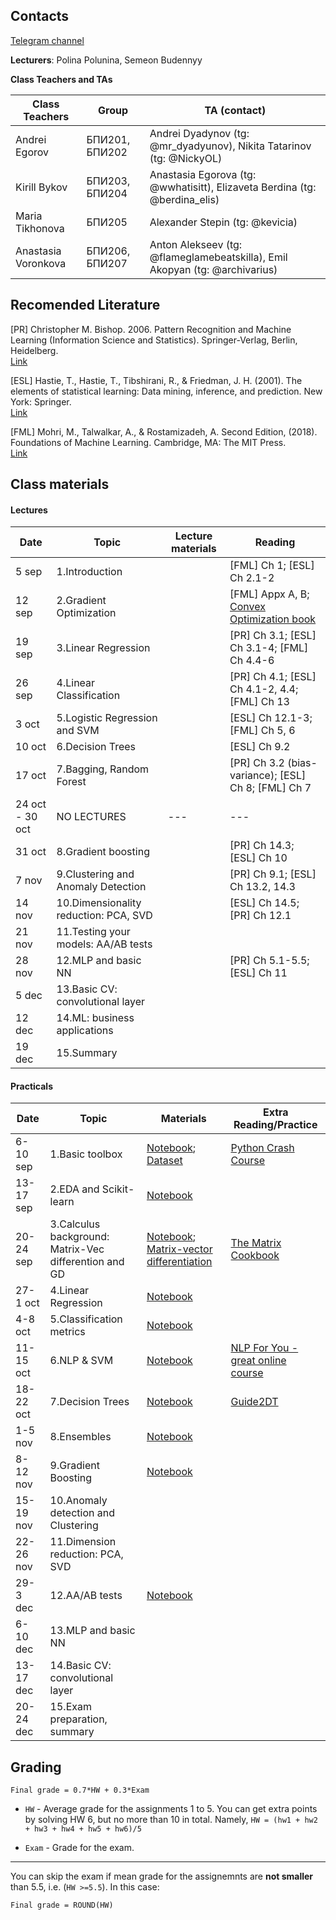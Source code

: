 
## Contacts

[Telegram channel](https://t.me/+0G5ev2gTmEo3ODYy)

**Lecturers**: Polina Polunina, Semeon Budennyy

**Class Teachers and TAs**

| Class Teachers | Group| TA (contact)|  
|----------------|------|-------|
|Andrei Egorov|БПИ201, БПИ202|Andrei Dyadynov (tg: @mr_dyadyunov), Nikita Tatarinov (tg: @NickyOL)|
|Kirill Bykov|БПИ203, БПИ204| Anastasia Egorova (tg: @wwhatisitt), Elizaveta Berdina (tg: @berdina_elis)|
|Maria Tikhonova|БПИ205|Alexander Stepin (tg: @kevicia)|
|Anastasia Voronkova|БПИ206, БПИ207| Anton Alekseev (tg: @flameglamebeatskilla), Emil Akopyan (tg: @archivarius)|


## Recomended Literature

[PR] Christopher M. Bishop. 2006. Pattern Recognition and Machine Learning (Information Science and Statistics). Springer-Verlag, Berlin, Heidelberg.\
[Link](http://users.isr.ist.utl.pt/~wurmd/Livros/school/Bishop%20-%20Pattern%20Recognition%20And%20Machine%20Learning%20-%20Springer%20%202006.pdf)

[ESL] Hastie, T., Hastie, T., Tibshirani, R., & Friedman, J. H. (2001). The elements of statistical learning: Data mining, inference, and prediction. New York: Springer.\
[Link](https://web.stanford.edu/~hastie/Papers/ESLII.pdf)

[FML] Mohri, M., Talwalkar, A., & Rostamizadeh, A. Second Edition, (2018). Foundations of Machine Learning. Cambridge, MA: The MIT Press.\
[Link](https://cs.nyu.edu/~mohri/mlbook/)

## Class materials

#### Lectures


| Date | Topic | Lecture materials| Reading|
|------|-------|------------------|--------|
|5 sep|1.Introduction|  |[FML] Ch 1; [ESL] Ch 2.1-2 |
|12 sep|2.Gradient Optimization|  | [FML] Appx A, B; [Convex Optimization book](https://web.stanford.edu/~boyd/cvxbook/)|
|19 sep|3.Linear Regression|  |[PR] Ch 3.1; [ESL] Ch 3.1-4;  [FML] Ch 4.4-6|
|26 sep|4.Linear Classification|  |[PR] Ch 4.1;  [ESL] Ch 4.1-2, 4.4; [FML] Ch 13|   
|3 oct|5.Logistic Regression and SVM|  |[ESL] Ch 12.1-3; [FML] Ch 5, 6  |
|10 oct|6.Decision Trees|  | [ESL] Ch 9.2|
|17 oct|7.Bagging, Random Forest| |[PR] Ch 3.2 (bias-variance); [ESL] Ch 8;  [FML] Ch 7|
|24 oct - 30 oct| NO LECTURES | --- | --- |
|31 oct|8.Gradient boosting|  |  [PR] Ch 14.3; [ESL] Ch 10|
|7 nov|9.Clustering and Anomaly Detection |  |[PR] Ch 9.1; [ESL] Ch 13.2, 14.3  |
|14 nov|10.Dimensionality reduction: PCA, SVD |  | [ESL] Ch 14.5; [PR] Ch 12.1 |
|21 nov|11.Testing your models: AA/AB tests | | |
|28 nov|12.MLP and basic NN |  | [PR] Ch 5.1-5.5; [ESL] Ch 11  |
|5 dec|13.Basic CV: convolutional layer |  |  |
|12 dec|14.ML: business applications |  |  |
|19 dec|15.Summary |  |  |



#### Practicals

| Date | Topic | Materials| Extra Reading/Practice|  
|------|-------|----------|-----------------------|
|6-10 sep|1.Basic toolbox| [Notebook](week01/01_HSE_PE_Intro_to_Python_v4.ipynb); [Dataset](week01/dpo_1-2_winemag-data_first150k.csv)|[Python Crash Course](week01/Additional_notebooks/)|
|13-17 sep|2.EDA and Scikit-learn| [Notebook](week02/02_HSE_SE_EDA_v1.ipynb) ||
|20-24 sep|3.Calculus background: Matrix-Vec differention and GD|[Notebook](week03/03_HSE_SE_GD.ipynb); [Matrix-vector differentiation](week03/sem03-vector-diff.pdf) |[The Matrix Cookbook](http://www.math.uwaterloo.ca/~hwolkowi//matrixcookbook.pdf)|
|27-1 oct|4.Linear Regression| [Notebook](week04/04_HSE_SE_Linear_regression_v3.ipynb) ||
|4-8 oct|5.Classification metrics| [Notebook](week05/05_HSE_PE_Classification_v2.ipynb)  ||
|11-15 oct|6.NLP & SVM|[Notebook](week06/06_HSE_SE_intro_to_NLP_SVM.ipynb)  |[NLP For You - great online course](https://lena-voita.github.io/nlp_course.html#main_page_content)|
|18-22 oct|7.Decision Trees|[Notebook](week07/07_HSE_SE_DT.ipynb)  |[Guide2DT](https://odsc.medium.com/the-complete-guide-to-decision-trees-part-1-aa68b34f476d)|
|1-5 nov|8.Ensembles|[Notebook](week08/Seminar_08_ensembles.ipynb)  | |
|8-12 nov|9.Gradient Boosting |[Notebook](week09/09_HSE_SE_GBM.ipynb)   |  |
|15-19 nov|10.Anomaly detection and Clustering |  |  |
|22-26 nov|11.Dimension reduction: PCA, SVD |  |  |
|29-3 dec|12.AA/AB tests | [Notebook](week12/12_HSE_AB_Tests.ipynb) |  |
|6-10 dec|13.MLP and basic NN  |   |  |
|13-17 dec|14.Basic CV: convolutional layer |   |  |
|20-24 dec|15.Exam preparation, summary |   |  |



## Grading
```Final grade = 0.7*HW + 0.3*Exam```

* `HW` - Average grade for the assignments 1 to 5. 
You can get extra points by solving HW 6, but no more than 10 in total. Namely, `HW = (hw1 + hw2 + hw3 + hw4 + hw5 + hw6)/5`


* `Exam` -  Grade for the exam. 
 ---
 
You can skip the exam if mean grade for the assignemnts are **not smaller** than 5.5, i.e. (`HW >=5.5`). 
In this case:

```Final grade = ROUND(HW)```
